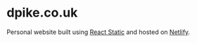 # dpike.co.uk

Personal website built using [React Static](https://react-static.js.org) and hosted on [Netlify](https://www.netlify.com).

